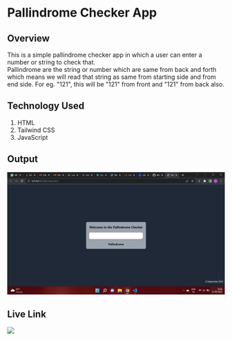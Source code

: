 # **Pallindrome Checker App**
## **Overview**
This is a simple pallindrome checker app in which a user can enter a number or string to check that.<br>Pallindrome are the string or number which are same from back and forth which means we will read that string as same from starting side and from end side. For eg. "121", this will be "121" from front and "121" from back also.

## **Technology Used**
1. HTML
2. Tailwind CSS
3. JavaScript

## **Output**
![output](./final-output.png)

## **Live Link**
<a href="https://pallindrome-checker-harvi.netlify.app"> <img src="https://img.shields.io/badge/-Live%20Link-red"> </a>